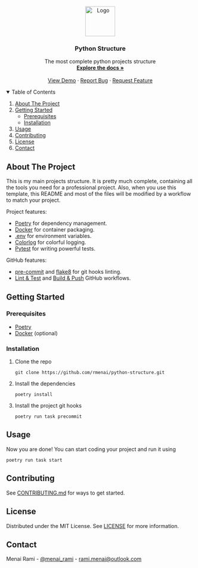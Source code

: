 <br />
<p align="center">
  <a href="https://github.com/rmenai/python-structure">
    <img src="https://upload.wikimedia.org/wikipedia/commons/thumb/c/c3/Python-logo-notext.svg/2048px-Python-logo-notext.svg.png" alt="Logo" width="80" height="80">
  </a>

<h3 align="center">Python Structure</h3>

  <p align="center">
    The most complete python projects structure
    <br />
    <a href="https://github.com/rmenai/python-structure"><strong>Explore the docs »</strong></a>
    <br />
    <br />
    <a href="https://github.com/rmenai/python-structure">View Demo</a>
    ·
    <a href="https://github.com/rmenai/python-structure/issues/new?assignees=&labels=&template=bug_report.md&title=">Report Bug</a>
    ·
    <a href="https://github.com/rmenai/python-structure/issues/new?assignees=&labels=&template=feature_request.md&title=">Request Feature</a>
  </p>

<!-- TABLE OF CONTENTS -->
<details open="open">
  <summary>Table of Contents</summary>
  <ol>
    <li>
      <a href="#about-the-project">About The Project</a>
    </li>
    <li>
      <a href="#getting-started">Getting Started</a>
      <ul>
        <li><a href="#prerequisites">Prerequisites</a></li>
        <li><a href="#installation">Installation</a></li>
      </ul>
    </li>
    <li><a href="#usage">Usage</a></li>
    <li><a href="#contributing">Contributing</a></li>
    <li><a href="#license">License</a></li>
    <li><a href="#contact">Contact</a></li>
  </ol>
</details>



<!-- ABOUT THE PROJECT -->

## About The Project

This is my main projects structure. It is pretty much complete, containing all the tools you need for a professional
project. Also, when you use this template, this README and most of the files will be modified by a workflow to match
your project.

Project features:

* [Poetry](https://python-poetry.org/) for dependency management.
* [Docker](https://www.docker.com/) for container packaging.
* [.env](https://pypi.org/project/python-dotenv/) for environment variables.
* [Colorlog](https://pypi.org/project/colorlog/) for colorful logging.
* [Pytest](https://docs.pytest.org/en/6.2.x/) for writing powerful tests.

GitHub features:

* [pre-commit](https://pre-commit.com/) and [flake8](https://flake8.pycqa.org/en/latest/) for git hooks linting.
* [Lint & Test](https://github.com/rmenai/python-structure/blob/main/.github/workflows/lint-test.yaml)
  and [Build & Push](https://github.com/rmenai/python-structure/blob/main/.github/workflows/build-push.yaml) GitHub
  workflows.

<!-- GETTING STARTED -->

## Getting Started

### Prerequisites

* [Poetry](https://python-poetry.org/docs/)
* [Docker](https://docs.docker.com/get-docker/) (optional)

### Installation

1. Clone the repo
   ```shell
   git clone https://github.com/rmenai/python-structure.git
   ```
2. Install the dependencies
   ```shell
   poetry install
   ```
3. Install the project git hooks
   ```shell
   poetry run task precommit
   ```

<!-- USAGE EXAMPLES -->

## Usage

Now you are done! You can start coding your project and run it using

```shell
poetry run task start
```

## Contributing

See [CONTRIBUTING.md](https://github.com/rmenai/python-structure/blob/main/CONTRIBUTING.md) for ways to get started.

<!-- LICENSE -->

## License

Distributed under the MIT License. See [LICENSE](https://github.com/rmenai/python-structure/blob/main/LICENSE) for more
information.

<!-- CONTACT -->

## Contact

Menai Rami - [@menai_rami](https://twitter.com/menai_rami) - rami.menai@outlook.com

